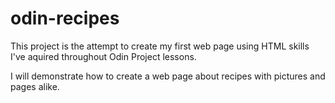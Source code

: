 # odin-recipes
This project is the attempt to create my first web page using HTML skills I've aquired throughout Odin Project lessons.

I will demonstrate how to create a web page about recipes with pictures and pages alike. 


